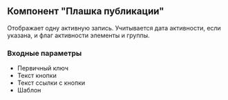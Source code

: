 ## Компонент "Плашка публикации"

Отображает одну активную запись. 
Учитывается дата активности, если указана, и флаг активности элементы и группы.

### Входные параметры
* Первичный ключ
* Текст кнопки
* Текст ссылки с кнопки
* Шаблон
